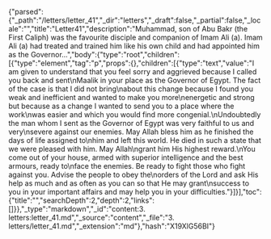 {"parsed":{"_path":"/letters/letter_41","_dir":"letters","_draft":false,"_partial":false,"_locale":"","title":"Letter41","description":"Muhammad, son of Abu Bakr (the First Caliph) was the favourite disciple and companion of Imam Ali (a). Imam Ali (a) had treated and trained him like his own child and had appointed him as the Governor...","body":{"type":"root","children":[{"type":"element","tag":"p","props":{},"children":[{"type":"text","value":"I am given to understand that you feel sorry and aggrieved because I called you back and sent\nMaalik in your place as the Governor of Egypt. The fact of the case is that I did not bring\nabout this change because I found you weak and inefficient and wanted to make you more\nenergetic and strong but because as a change I wanted to send you to a place where the work\nwas easier and which you would find more congenial.\nUndoubtedly the man whom I sent as the Governor of Egypt was very faithful to us and very\nsevere against our enemies. May Allah bless him as he finished the days of life assigned to\nhim and left this world. He died in such a state that we were pleased with him. May Allah\ngrant him His highest reward.\nYou come out of your house, armed with superior intelligence and the best armours, ready to\nface the enemies. Be ready to fight those who fight against you. Advise the people to obey the\norders of the Lord and ask His help as much and as often as you can so that He may grant\nsuccess to you in your important affairs and may help you in your difficulties."}]}],"toc":{"title":"","searchDepth":2,"depth":2,"links":[]}},"_type":"markdown","_id":"content:3. letters:letter_41.md","_source":"content","_file":"3. letters/letter_41.md","_extension":"md"},"hash":"X19XlG56BI"}